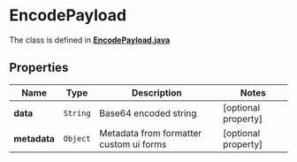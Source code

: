 

# EncodePayload

The class is defined in **[EncodePayload.java](../../src/main/java/org/javalover123/resp/model/EncodePayload.java)**

## Properties

Name | Type | Description | Notes
------------ | ------------- | ------------- | -------------
**data** | `String` | Base64 encoded string |  [optional property]
**metadata** | `Object` | Metadata from formatter custom ui forms |  [optional property]




